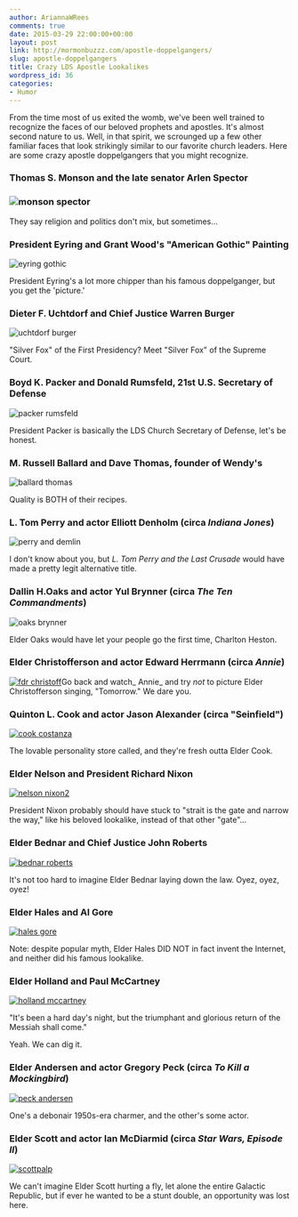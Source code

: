```yaml
---
author: AriannaWRees
comments: true
date: 2015-03-29 22:00:00+00:00
layout: post
link: http://mormonbuzzz.com/apostle-doppelgangers/
slug: apostle-doppelgangers
title: Crazy LDS Apostle Lookalikes
wordpress_id: 36
categories:
- Humor
---
```


From the time most of us exited the womb, we've been well trained to recognize the faces of our beloved prophets and apostles. It's almost second nature to us. Well, in that spirit, we scrounged up a few other familiar faces that look strikingly similar to our favorite church leaders. Here are some crazy apostle doppelgangers that you might recognize.


### Thomas S. Monson and the late senator Arlen Spector





### ![monson spector](http://mormonbuzzz.com/wp-content/uploads/2015/03/monson-spector.jpg)




They say religion and politics don't mix, but sometimes...


### President Eyring and Grant Wood's "American Gothic" Painting




![eyring gothic](http://mormonbuzzz.com/wp-content/uploads/2015/03/eyring-gothic.jpg)

President Eyring's a lot more chipper than his famous doppelganger, but you get the 'picture.'


### Dieter F. Uchtdorf and Chief Justice Warren Burger




![uchtdorf burger](http://mormonbuzzz.com/wp-content/uploads/2015/03/uchtdorf-burger.jpg)

"Silver Fox" of the First Presidency? Meet "Silver Fox" of the Supreme Court.


### Boyd K. Packer and Donald Rumsfeld, 21st U.S. Secretary of Defense




![packer rumsfeld](http://mormonbuzzz.com/wp-content/uploads/2015/03/packer-rumsfeld.jpg)

President Packer is basically the LDS Church Secretary of Defense, let's be honest.


### M. Russell Ballard and Dave Thomas, founder of Wendy's




![ballard thomas](http://mormonbuzzz.com/wp-content/uploads/2015/03/ballard-thomas.jpg)

Quality is BOTH of their recipes.


### L. Tom Perry and actor Elliott Denholm (circa _Indiana Jones_)




![perry and demlin](http://mormonbuzzz.com/wp-content/uploads/2015/03/perry-and-demlin.jpg)

I don't know about you, but _L. Tom Perry and the Last Crusade_ would have made a pretty legit alternative title.


### Dallin H.Oaks and actor Yul Brynner (circa _The Ten Commandments_)




![oaks brynner](http://mormonbuzzz.com/wp-content/uploads/2015/03/oaks-brynner.jpg)

Elder Oaks would have let your people go the first time, Charlton Heston.


### Elder Christofferson and actor Edward Herrmann (circa _Annie_)




[![fdr christoff](http://mormonbuzzz.com/wp-content/uploads/2015/03/fdr-christoff.jpg)](http://mormonbuzzz.com/wp-content/uploads/2015/03/fdr-christoff.jpg)Go back and watch_ Annie_ and try _not_ to picture Elder Christofferson singing, "Tomorrow." We dare you.


### Quinton L. Cook and actor Jason Alexander (circa "Seinfield")




[![cook costanza](http://mormonbuzzz.com/wp-content/uploads/2015/03/cook-costanza.jpg)](http://mormonbuzzz.com/wp-content/uploads/2015/03/cook-costanza.jpg)

The lovable personality store called, and they're fresh outta Elder Cook.


### Elder Nelson and President Richard Nixon




[![nelson nixon2](http://mormonbuzzz.com/wp-content/uploads/2015/03/nelson-nixon2.jpg)](http://mormonbuzzz.com/wp-content/uploads/2015/03/nelson-nixon2.jpg)

President Nixon probably should have stuck to "strait is the gate and narrow the way," like his beloved lookalike, instead of that other "gate"...


### Elder Bednar and Chief Justice John Roberts




[![bednar roberts](http://mormonbuzzz.com/wp-content/uploads/2015/03/bednar-roberts.jpg)](http://mormonbuzzz.com/wp-content/uploads/2015/03/bednar-roberts.jpg)

It's not too hard to imagine Elder Bednar laying down the law. Oyez, oyez, oyez!


### Elder Hales and Al Gore




[![hales gore](http://mormonbuzzz.com/wp-content/uploads/2015/03/hales-gore.jpg)](http://mormonbuzzz.com/wp-content/uploads/2015/03/hales-gore.jpg)

Note: despite popular myth, Elder Hales DID NOT in fact invent the Internet, and neither did his famous lookalike.


### Elder Holland and Paul McCartney




[![holland mccartney](http://mormonbuzzz.com/wp-content/uploads/2015/03/holland-mccartney.jpg)](http://mormonbuzzz.com/wp-content/uploads/2015/03/holland-mccartney.jpg)

"It's been a hard day's night, but the triumphant and glorious return of the Messiah shall come."

Yeah. We can dig it.


### Elder Andersen and actor Gregory Peck (circa _To Kill a Mockingbird_)




[![peck andersen](http://mormonbuzzz.com/wp-content/uploads/2015/03/peck-andersen.jpg)](http://mormonbuzzz.com/wp-content/uploads/2015/03/peck-andersen.jpg)

One's a debonair 1950s-era charmer, and the other's some actor.


### Elder Scott and actor Ian McDiarmid (circa _Star Wars, Episode II_)




[![scottpalp](http://mormonbuzzz.com/wp-content/uploads/2015/03/scottpalp.jpg)](http://mormonbuzzz.com/wp-content/uploads/2015/03/scottpalp.jpg)

We can't imagine Elder Scott hurting a fly, let alone the entire Galactic Republic, but if ever he wanted to be a stunt double, an opportunity was lost here.




